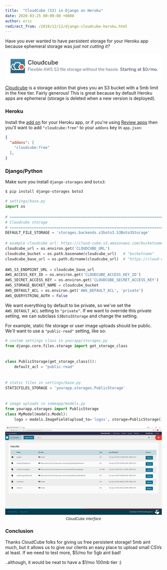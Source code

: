 ```yaml
---
title:  "CloudCube (S3) in Django on Heroku"
date: 2020-03-25 00:00:00 +0800
author: eric
redirect_from: /2019/12/12/django-cloudcube-heroku.html
---
```


Have you ever wanted to have persistent storage for your Heroku app because ephemeral storage was _just not cutting it?_

<!--more-->

<div style="text-align: center;">
    <img src="/assets/images/articles/cloudcube.png" class="img-bordered">
</div>

[Cloudcube](https://elements.heroku.com/addons/cloudcube) is a storage addon that gives you an S3 bucket with 
a 5mb limit in the free tier. Fairly generous! This is great because by default Heroku apps are ephemeral (storage
is deleted when a new version is deployed). 


### Heroku

Install the [add on](https://elements.heroku.com/addons/cloudcube) for your Heroku app, or if you're using 
[Review apps](https://devcenter.heroku.com/articles/github-integration-review-apps) then you'll 
want to add `"cloudcube:free"` to your `addons` key in `app.json`:

```json
{
  "addons": [
    "cloudcube:free"
  ],
}
``` 


### Django/Python

Make sure you install `django-storages` and `boto3`:

```bash
$ pip install django-storages boto3
```

```python
# settings/base.py
import os

# =============================================================================
# Cloudcube storage
# =============================================================================
DEFAULT_FILE_STORAGE = 'storages.backends.s3boto3.S3Boto3Storage'

# example cloudcube url: https://cloud-cube.s3.amazonaws.com/bucketname
cloudcube_url = os.environ.get('CLOUDCUBE_URL')
cloudcube_bucket = os.path.basename(cloudcube_url)   # "bucketname"
cloudcube_base_url = os.path.dirname(cloudcube_url)  # "https://cloud-cube.s3.amazonaws.com/" 

AWS_S3_ENDPOINT_URL = cloudcube_base_url
AWS_ACCESS_KEY_ID = os.environ.get('CLOUDCUBE_ACCESS_KEY_ID')
AWS_SECRET_ACCESS_KEY = os.environ.get('CLOUDCUBE_SECRET_ACCESS_KEY')
AWS_STORAGE_BUCKET_NAME = cloudcube_bucket
AWS_DEFAULT_ACL = os.environ.get('AWS_DEFAULT_ACL', 'private')
AWS_QUERYSTRING_AUTH = False
```

We want everything by default to be private, so we've set the `AWS_DEFAULT_ACL` setting 
to `"private"`. If we want to override this private setting, we can subclass 
`S3Boto3Storage` and change the setting.

For example, static file storage or user image uploads should be public. We'll 
want to use a `"public-read"` setting, like so:

```python
# custom settings class in yourapp/storages.py
from django.core.files.storage import get_storage_class


class PublicStorage(get_storage_class()):
    default_acl = "public-read"


# static files in settings/base.py
STATICFILES_STORAGE = 'yourapp.storages.PublicStorage'


# image uploads in someapp/models.py
from yourapp.storages import PublicStorage
class MyModel(models.Model):
    logo = models.ImageField(upload_to='logos', storage=PublicStorage())
```


<div style="text-align: center;">
    <img src="/assets/images/articles/cloudcube_screenshots.png" class="img-bordered"><br>
    <small><i>CloudCube interface</i></small>
</div>


### Conclusion

Thanks CloudCube folks for giving us free persistent storage! 5mb aint much, but it
allows us to give our clients an easy place to upload small CSVs at least. If we need
to test more, $5/mo for 5gb aint bad! 

..although, it would be neat to have a $1/mo 100mb tier :)
